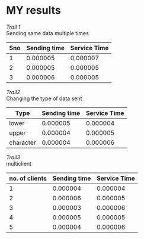  # MY results

*Trail 1*<br>
Sending same data multiple times<br>



|  Sno |  Sending time  |  Service Time |  
|---|---|---|
| 1 |    0.000005|  0.000007  | 
|  2 |   0.000005 |  0.000005  |  
|   3|    0.000006| 0.000005  | 

*Trail2*<br>
Changing the type of data sent<br>


|  Type |  Sending time  |  Service Time |  
|---|---|---|
| lower |    0.000005|  0.000004  | 
|  upper |   0.000004 |  0.000005  |  
|   character|    0.000004| 0.000006  | 

*Trail3*<br>
multiclient


|  no. of clients |  Sending time  |  Service Time |  
|---|---|---|
| 1 |    0.000004|  0.000004  | 
|  2 |   0.000006 |  0.000005  |  
|   3|    0.000003| 0.000006  | 
|  4 |   0.000005 |  0.000005 |  
|   5|    0.000004| 0.000006  | 
